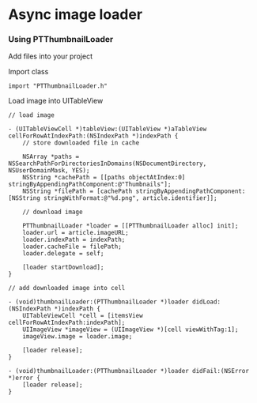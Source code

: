 Async image loader
==================

### Using PTThumbnailLoader

Add files into your project

Import class

	import "PTThumbnailLoader.h"
	
Load image into UITableView

	// load image
	
    - (UITableViewCell *)tableView:(UITableView *)aTableView cellForRowAtIndexPath:(NSIndexPath *)indexPath {
	    // store downloaded file in cache

		NSArray *paths = NSSearchPathForDirectoriesInDomains(NSDocumentDirectory, NSUserDomainMask, YES);
		NSString *cachePath = [[paths objectAtIndex:0] stringByAppendingPathComponent:@"Thumbnails"];
		NSString *filePath = [cachePath stringByAppendingPathComponent:[NSString stringWithFormat:@"%d.png", article.identifier]];
	
    	// download image

	   	PTThumbnailLoader *loader = [[PTThumbnailLoader alloc] init];
		loader.url = article.imageURL;
		loader.indexPath = indexPath;
		loader.cacheFile = filePath;
		loader.delegate = self;

		[loader startDownload];
	}
	
	// add downloaded image into cell
	
	- (void)thumbnailLoader:(PTThumbnailLoader *)loader didLoad:(NSIndexPath *)indexPath {
	    UITableViewCell *cell = [itemsView cellForRowAtIndexPath:indexPath];
	    UIImageView *imageView = (UIImageView *)[cell viewWithTag:1];
	    imageView.image = loader.image;

	    [loader release];
	}

	- (void)thumbnailLoader:(PTThumbnailLoader *)loader didFail:(NSError *)error {
	    [loader release];
	}
